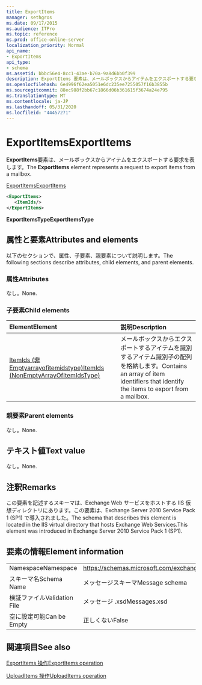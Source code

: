 ```yaml
---
title: ExportItems
manager: sethgros
ms.date: 09/17/2015
ms.audience: ITPro
ms.topic: reference
ms.prod: office-online-server
localization_priority: Normal
api_name:
- ExportItems
api_type:
- schema
ms.assetid: bbbc56e4-8cc1-43ae-b70a-9a8d6bb0f399
description: ExportItems 要素は、メールボックスからアイテムをエクスポートする要求を表します。
ms.openlocfilehash: 6e4996f62ea5051e6dc235ee7255057f16b3855b
ms.sourcegitcommit: 88ec988f2bb67c1866d06b361615f3674a24e795
ms.translationtype: MT
ms.contentlocale: ja-JP
ms.lasthandoff: 05/31/2020
ms.locfileid: "44457271"
---
```

# <a name="exportitems"></a><span data-ttu-id="51a89-103">ExportItems</span><span class="sxs-lookup"><span data-stu-id="51a89-103">ExportItems</span></span>

<span data-ttu-id="51a89-104">**ExportItems**要素は、メールボックスからアイテムをエクスポートする要求を表します。</span><span class="sxs-lookup"><span data-stu-id="51a89-104">The **ExportItems** element represents a request to export items from a mailbox.</span></span> 
  
[<span data-ttu-id="51a89-105">ExportItems</span><span class="sxs-lookup"><span data-stu-id="51a89-105">ExportItems</span></span>](exportitems.md)
  
```XML
<ExportItems>
   <ItemIds/>
</ExportItems>
```

 <span data-ttu-id="51a89-106">**ExportItemsType**</span><span class="sxs-lookup"><span data-stu-id="51a89-106">**ExportItemsType**</span></span>
## <a name="attributes-and-elements"></a><span data-ttu-id="51a89-107">属性と要素</span><span class="sxs-lookup"><span data-stu-id="51a89-107">Attributes and elements</span></span>

<span data-ttu-id="51a89-108">以下のセクションで、属性、子要素、親要素について説明します。</span><span class="sxs-lookup"><span data-stu-id="51a89-108">The following sections describe attributes, child elements, and parent elements.</span></span>
  
### <a name="attributes"></a><span data-ttu-id="51a89-109">属性</span><span class="sxs-lookup"><span data-stu-id="51a89-109">Attributes</span></span>

<span data-ttu-id="51a89-110">なし。</span><span class="sxs-lookup"><span data-stu-id="51a89-110">None.</span></span>
  
### <a name="child-elements"></a><span data-ttu-id="51a89-111">子要素</span><span class="sxs-lookup"><span data-stu-id="51a89-111">Child elements</span></span>

|<span data-ttu-id="51a89-112">**Element**</span><span class="sxs-lookup"><span data-stu-id="51a89-112">**Element**</span></span>|<span data-ttu-id="51a89-113">**説明**</span><span class="sxs-lookup"><span data-stu-id="51a89-113">**Description**</span></span>|
|:-----|:-----|
|[<span data-ttu-id="51a89-114">ItemIds (非 Emptyarrayofitemidstype)</span><span class="sxs-lookup"><span data-stu-id="51a89-114">ItemIds (NonEmptyArrayOfItemIdsType)</span></span>](itemids-nonemptyarrayofitemidstype.md) <br/> |<span data-ttu-id="51a89-115">メールボックスからエクスポートするアイテムを識別するアイテム識別子の配列を格納します。</span><span class="sxs-lookup"><span data-stu-id="51a89-115">Contains an array of item identifiers that identify the items to export from a mailbox.</span></span>  <br/> |
   
### <a name="parent-elements"></a><span data-ttu-id="51a89-116">親要素</span><span class="sxs-lookup"><span data-stu-id="51a89-116">Parent elements</span></span>

<span data-ttu-id="51a89-117">なし。</span><span class="sxs-lookup"><span data-stu-id="51a89-117">None.</span></span>
  
## <a name="text-value"></a><span data-ttu-id="51a89-118">テキスト値</span><span class="sxs-lookup"><span data-stu-id="51a89-118">Text value</span></span>

<span data-ttu-id="51a89-119">なし。</span><span class="sxs-lookup"><span data-stu-id="51a89-119">None.</span></span>
  
## <a name="remarks"></a><span data-ttu-id="51a89-120">注釈</span><span class="sxs-lookup"><span data-stu-id="51a89-120">Remarks</span></span>

<span data-ttu-id="51a89-121">この要素を記述するスキーマは、Exchange Web サービスをホストする IIS 仮想ディレクトリにあります。この要素は、Exchange Server 2010 Service Pack 1 (SP1) で導入されました。</span><span class="sxs-lookup"><span data-stu-id="51a89-121">The schema that describes this element is located in the IIS virtual directory that hosts Exchange Web Services.This element was introduced in Exchange Server 2010 Service Pack 1 (SP1).</span></span>
  
## <a name="element-information"></a><span data-ttu-id="51a89-122">要素の情報</span><span class="sxs-lookup"><span data-stu-id="51a89-122">Element information</span></span>

|||
|:-----|:-----|
|<span data-ttu-id="51a89-123">Namespace</span><span class="sxs-lookup"><span data-stu-id="51a89-123">Namespace</span></span>  <br/> |https://schemas.microsoft.com/exchange/services/2006/messages  <br/> |
|<span data-ttu-id="51a89-124">スキーマ名</span><span class="sxs-lookup"><span data-stu-id="51a89-124">Schema Name</span></span>  <br/> |<span data-ttu-id="51a89-125">メッセージスキーマ</span><span class="sxs-lookup"><span data-stu-id="51a89-125">Message schema</span></span>  <br/> |
|<span data-ttu-id="51a89-126">検証ファイル</span><span class="sxs-lookup"><span data-stu-id="51a89-126">Validation File</span></span>  <br/> |<span data-ttu-id="51a89-127">メッセージ .xsd</span><span class="sxs-lookup"><span data-stu-id="51a89-127">Messages.xsd</span></span>  <br/> |
|<span data-ttu-id="51a89-128">空に設定可能</span><span class="sxs-lookup"><span data-stu-id="51a89-128">Can be Empty</span></span>  <br/> |<span data-ttu-id="51a89-129">正しくない</span><span class="sxs-lookup"><span data-stu-id="51a89-129">False</span></span>  <br/> |
   
## <a name="see-also"></a><span data-ttu-id="51a89-130">関連項目</span><span class="sxs-lookup"><span data-stu-id="51a89-130">See also</span></span>



[<span data-ttu-id="51a89-131">ExportItems 操作</span><span class="sxs-lookup"><span data-stu-id="51a89-131">ExportItems operation</span></span>](exportitems-operation.md)
  
[<span data-ttu-id="51a89-132">UploadItems 操作</span><span class="sxs-lookup"><span data-stu-id="51a89-132">UploadItems operation</span></span>](uploaditems-operation.md)

